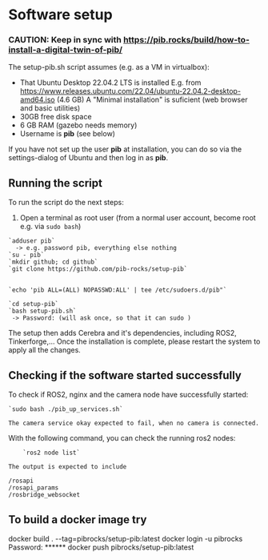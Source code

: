 # Software setup

### CAUTION: Keep in sync with https://pib.rocks/build/how-to-install-a-digital-twin-of-pib/

The setup-pib.sh script assumes (e.g. as a VM in virtualbox): 
- That Ubuntu Desktop 22.04.2 LTS is installed
  E.g. from https://www.releases.ubuntu.com/22.04/ubuntu-22.04.2-desktop-amd64.iso	(4.6 GB)
  A "Minimal installation" is suficient (web browser and basic utilities)
- 30GB free disk space
- 6 GB RAM  (gazebo needs memory)
- Username is **pib** (see below)

If you have not set up the user **pib** at installation, you can do so via the settings-dialog of Ubuntu and then log in as **pib**.

## Running the script

To run the script do the next steps:

1. Open a terminal as root user (from a normal user account, become root e.g. via `sudo bash`)
```
`adduser pib`
  -> e.g. password pib, everything else nothing
`su - pib`
`mkdir github; cd github`
`git clone https://github.com/pib-rocks/setup-pib`


`echo 'pib ALL=(ALL) NOPASSWD:ALL' | tee /etc/sudoers.d/pib"`

`cd setup-pib`
`bash setup-pib.sh`
 -> Password: (will ask once, so that it can sudo )

```

The setup then adds Cerebra and it's dependencies, including ROS2, Tinkerforge,...
Once the installation is complete, please restart the system to apply all the changes.

## Checking if the software started successfully

To check if ROS2, nginx and the camera node have successfully started:

	`sudo bash ./pib_up_services.sh`
	
	The camera service okay expected to fail, when no camera is connected.

With the following command, you can check the running ros2 nodes:

        `ros2 node list`

	The output is expected to include

	/rosapi
	/rosapi_params
	/rosbridge_websocket


## To build a docker image try

docker build . --tag=pibrocks/setup-pib:latest
docker login -u pibrocks
 Password: ******
docker push pibrocks/setup-pib:latest
